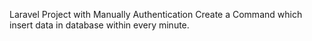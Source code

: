 Laravel Project with Manually Authentication
Create a Command which insert data in database within every minute.
